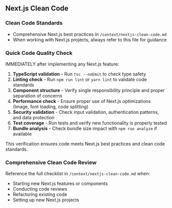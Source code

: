 ## Next.js Clean Code

### Clean Code Standards
- Comprehensive Next.js best practices in `/context/nextjs-clean-code.md`
- When working with Next.js projects, always refer to this file for guidance

### Quick Code Quality Check
IMMEDIATELY after implementing any Next.js feature:
1. **TypeScript validation** - Run `tsc --noEmit` to check type safety
2. **Linting check** - Run `npm run lint` or `yarn lint` to validate code standards
3. **Component structure** - Verify single responsibility principle and proper separation of concerns
4. **Performance check** - Ensure proper use of Next.js optimizations (Image, font loading, code splitting)
5. **Security validation** - Check input validation, authentication patterns, and data protection
6. **Test coverage** - Run tests and verify new functionality is properly tested
7. **Bundle analysis** - Check bundle size impact with `npm run analyze` if available

This verification ensures code meets Next.js best practices and clean code standards.

### Comprehensive Clean Code Review
Reference the full checklist in `/context/nextjs-clean-code.md` when:
- Starting new Next.js features or components
- Conducting code reviews
- Refactoring existing code
- Setting up new Next.js projects